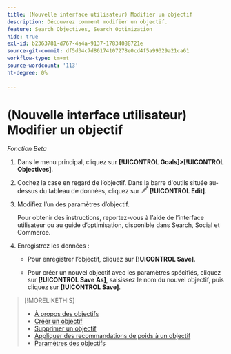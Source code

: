```yaml
---
title: (Nouvelle interface utilisateur) Modifier un objectif
description: Découvrez comment modifier un objectif.
feature: Search Objectives, Search Optimization
hide: true
exl-id: b2363781-d767-4a4a-9137-17834088721e
source-git-commit: df5d34c7d86174107278e0cd4f5a99329a21ca61
workflow-type: tm+mt
source-wordcount: '113'
ht-degree: 0%

---
```


# (Nouvelle interface utilisateur) Modifier un objectif

*Fonction Beta*

1. Dans le menu principal, cliquez sur **[!UICONTROL Goals]>[!UICONTROL Objectives]**.

1. Cochez la case en regard de l’objectif. Dans la barre d&#39;outils située au-dessus du tableau de données, cliquez sur ![Modifier](/help/search-social-commerce/assets/edit.png "Modifier") **[!UICONTROL Edit]**.

1. Modifiez l’un des paramètres d’objectif.

   Pour obtenir des instructions, reportez-vous à l’aide de l’interface utilisateur ou au guide d’optimisation, disponible dans Search, Social et Commerce.

1. Enregistrez les données :

   * Pour enregistrer l’objectif, cliquez sur **[!UICONTROL Save]**.

   * Pour créer un nouvel objectif avec les paramètres spécifiés, cliquez sur **[!UICONTROL Save As]**, saisissez le nom du nouvel objectif, puis cliquez sur **[!UICONTROL Save]**.

>[!MORELIKETHIS]
>
>* [À propos des objectifs](objective-about.md)
>* [Créer un objectif](objective-create.md)
>* [Supprimer un objectif](objective-delete.md)
>* [Appliquer des recommandations de poids à un objectif](objective-apply-weight-recommendations.md)
>* [Paramètres des objectifs](objective-settings.md)
